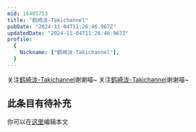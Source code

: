 ```yaml
---
mid: 16405753
title: "鹤崎泷-Takichannel"
pubDate: "2024-11-04T11:26:46.967Z"
updatedDate: "2024-11-04T11:26:46.967Z"
profile:
  {
    Nickname: ["鹤崎泷-Takichannel"],
  }
---
```


关注[鹤崎泷-Takichannel](https://space.bilibili.com/16405753)谢谢喵~ 关注[鹤崎泷-Takichannel](https://space.bilibili.com/16405753)谢谢喵~

## 此条目有待补充
你可以在[这里](https://github.com/Yuhanawa/VTuber.ICU/edit/master/src/content/v/鹤崎泷-Takichannel/index.md)编辑本文
